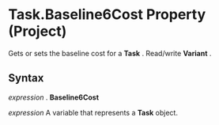 
# Task.Baseline6Cost Property (Project)

Gets or sets the baseline cost for a  **Task** . Read/write **Variant** .


## Syntax

 _expression_ . **Baseline6Cost**

 _expression_ A variable that represents a **Task** object.

